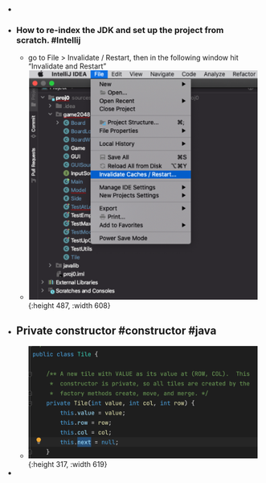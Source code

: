 -
- ### How to re-index the JDK and set up the project from scratch. #Intellij
	- go to File > Invalidate / Restart, then in the following window hit “Invalidate and Restart”
	- ![image.png](../assets/image_1667153506197_0.png){:height 487, :width 608}
- ## Private constructor #constructor #java
	- ![image.png](../assets/image_1667326824459_0.png){:height 317, :width 619}
-